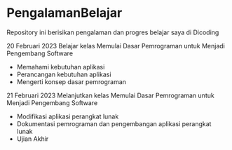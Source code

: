 # PengalamanBelajar
Repository ini berisikan pengalaman dan progres belajar saya di Dicoding

20 Februari 2023
Belajar kelas Memulai Dasar Pemrograman untuk Menjadi Pengembang Software
  * Memahami kebutuhan aplikasi 
  * Perancangan kebutuhan aplikasi
  * Mengerti konsep dasar pemrograman
  
21 Februari 2023
Melanjutkan kelas Memulai Dasar Pemrograman untuk Menjadi Pengembang Software
 * Modifikasi aplikasi perangkat lunak
 * Dokumentasi pemrograman dan pengembangan aplikasi perangkat lunak
 * Ujian Akhir
